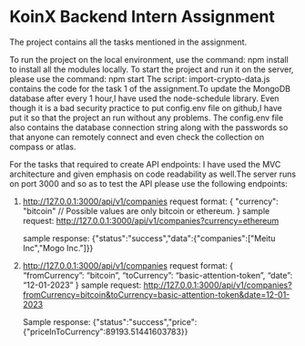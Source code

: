 # KoinX Backend Intern Assignment

The project contains all the tasks mentioned in the assignment.

To run the project on the local environment,
use the command:
npm install
to install all the modules locally. To start the project and run it on the server, please use the command:
npm start
The script:
import-crypto-data.js contains the code for the task 1 of the assignment.To update the MongoDB database after every 1 hour,I have used the node-schedule library.
Even though it is a bad security practice to put config.env file on github,I have put it so that the project an run without any problems.
The config.env file also contains the database connection string along with the passwords so that anyone can remotely connect and even check the collection on compass or atlas.

For the tasks that required to create API endpoints:
I have used the MVC architecture and given emphasis on code readability as well.The server runs on port 3000 and so as to test the API please use the following endpoints:

1. http://127.0.0.1:3000/api/v1/companies
   request format:
   {
   "currency": "bitcoin" // Possible values are only bitcoin or ethereum.
   }
   sample request:
   http://127.0.0.1:3000/api/v1/companies?currency=ethereum

   sample response:
   {"status":"success","data":{"companies":["Meitu Inc","Mogo Inc."]}}

2. http://127.0.0.1:3000/api/v1/companies
   request format:
   {
   “fromCurrency”: “bitcoin”,
   “toCurrency”: “basic-attention-token”,
   “date”: “12-01-2023”
   }
   sample request:
   http://127.0.0.1:3000/api/v1/companies?fromCurrency=bitcoin&toCurrency=basic-attention-token&date=12-01-2023

   Sample response:
   {"status":"success","price":{"priceInToCurrency":89193.51441603783}}
